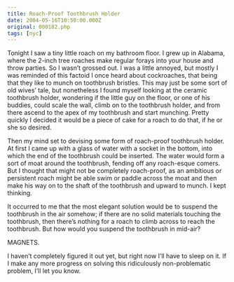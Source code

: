 ```yaml
---
title: Roach-Proof Toothbrush Holder
date: 2004-05-16T10:50:00.000Z
original: 000182.php
tags: [nyc]
---
```


Tonight I saw a tiny little roach on my bathroom floor. I grew up in Alabama, where the 2-inch tree roaches make regular forays into your house and throw parties. So I wasn’t grossed out. I was a little annoyed, but mostly I was reminded of this factoid I once heard about cockroaches, that being that they like to munch on toothbrush bristles. This may just be some sort of old wives’ tale, but nonetheless I found myself looking at the ceramic toothbrush holder, wondering if the little guy on the floor, or one of his buddies, could scale the wall, climb on to the toothbrush holder, and from there ascend to the apex of my toothbrush and start munching. Pretty quickly I decided it would be a piece of cake for a roach to do that, if he or she so desired.

Then my mind set to devising some form of roach-proof toothbrush holder. At first I came up with a glass of water with a socket in the bottom, into which the end of the toothbrush could be inserted. The water would form a sort of moat around the toothbrush, fending off any roach-esque comers. But I thought that might not be completely roach-proof, as an ambitious or persistent roach might be able swim or paddle across the moat and then make his way on to the shaft of the toothbrush and upward to munch. I kept thinking.

It occurred to me that the most elegant solution would be to suspend the toothbrush in the air somehow; if there are no solid materials touching the toothbrush, then there’s nothing for a roach to climb across to reach the toothbrush. But how would you suspend the toothbrush in mid-air?

MAGNETS.

I haven’t completely figured it out yet, but right now I’ll have to sleep on it. If I make any more progress on solving this ridiculously non-problematic problem, I’ll let you know.
